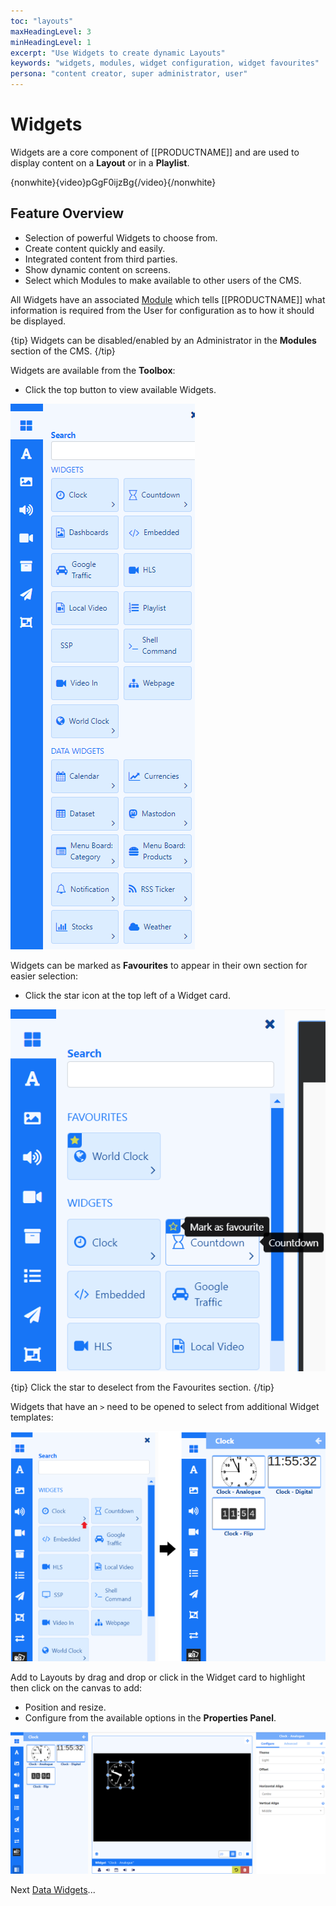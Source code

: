 ```yaml
---
toc: "layouts"
maxHeadingLevel: 3
minHeadingLevel: 1
excerpt: "Use Widgets to create dynamic Layouts"
keywords: "widgets, modules, widget configuration, widget favourites"
persona: "content creator, super administrator, user"
---
```


# Widgets

Widgets are a core component of [[PRODUCTNAME]] and are used to display content on a **Layout** or in a **Playlist**. 

{nonwhite}{video}pGgF0ijzBg{/video}{/nonwhite}

## Feature Overview

- Selection of powerful Widgets to choose from.
- Create content quickly and easily.
- Integrated content from third parties.
- Show dynamic content on screens.
- Select which Modules to make available to other users of the CMS.

All Widgets have an associated [Module](media_modules.html) which tells [[PRODUCTNAME]] what information is required from the User for configuration as to how it should be displayed.

{tip}
Widgets can be disabled/enabled by an Administrator in the **Modules** section of the CMS.
{/tip}

Widgets are available from the **Toolbox**:

- Click the top button to view available Widgets.

![Widgets](img/v4_layouts_editor_widgets.png)

Widgets can be marked as **Favourites** to appear in their own section for easier selection:

-  Click the star icon at the top left of a Widget card.

![Favourite Widgets](img/v4_layouts_editor_widgets_favourites.png)

{tip}
Click the star to deselect from the Favourites section.
{/tip}

Widgets that have an `>` need to be opened to select from additional Widget templates:

![Widget Clock](img/v4_layouts_editor_widgets_clock_example.png)

Add to Layouts by drag and drop or click in the Widget card to highlight then click on the canvas to add:

- Position and resize.
- Configure from the available options in the **Properties Panel**.

![Clock Configuration](img/v4_layouts_editor_clock_configuration.png)



Next [Data Widgets](layouts_editor_data_widgets.html)...































